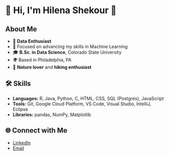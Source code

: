 
# 🌸 Hi, I'm Hilena Shekour 🌸

## About Me
- 🌟 **Data Enthusiast**
- 🌱 Focused on advancing my skills in Machine Learning
- 🎓 **B.Sc. in Data Science**, Colorado State University
- 🌍 Based in Philadelphia, PA
- 🌿 **Nature lover** and **hiking enthusiast**

## 🛠️ Skills
- **Languages:** R, Java, Python, C, HTML, CSS, SQL (Postgres), JavaScript
- **Tools:** Git, Google Cloud Platform, VS Code, Visual Studio, IntelliJ, Eclipse
- **Libraries:** pandas, NumPy, Matplotlib

## 🌐 Connect with Me
- [LinkedIn](https://linkedin.com/in/hilenashekour)
- [Email](mailto:hilenashekour@gmail.com)

